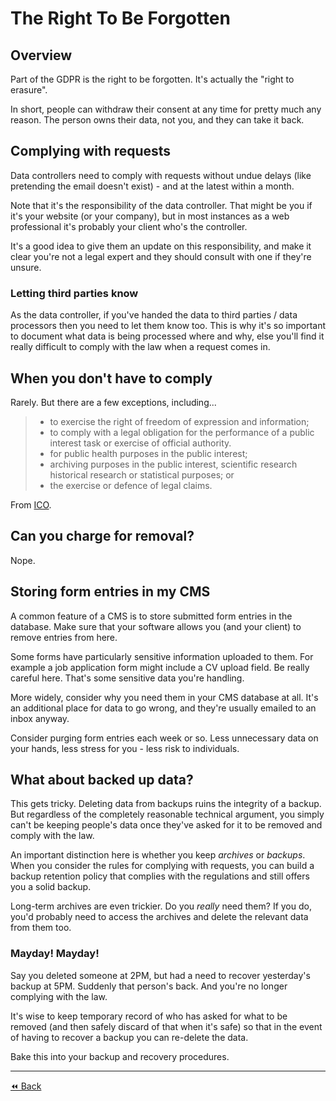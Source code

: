 # The Right To Be Forgotten

## Overview
Part of the GDPR is the right to be forgotten. It's actually the "right to erasure".

In short, people can withdraw their consent at any time for pretty much any reason. The person owns their data, not you, and they can take it back.

## Complying with requests
Data controllers need to comply with requests without undue delays (like pretending the email doesn't exist) - and at the latest within a month.

Note that it's the responsibility of the data controller. That might be you if it's your website (or your company), but in most instances as a web professional it's probably your client who's the controller.

It's a good idea to give them an update on this responsibility, and make it clear you're not a legal expert and they should consult with one if they're unsure.

### Letting third parties know
As the data controller, if you've handed the data to third parties / data processors then you need to let them know too. This is why it's so important to document what data is being processed where and why, else you'll find it really difficult to comply with the law when a request comes in.

## When you don't have to comply
Rarely. But there are a few exceptions, including...

> - to exercise the right of freedom of expression and information;
>- to comply with a legal obligation for the performance of a public interest task or exercise of official authority.
>- for public health purposes in the public interest;
>- archiving purposes in the public interest, scientific research historical research or statistical purposes; or
>- the exercise or defence of legal claims.

From [ICO](https://ico.org.uk/for-organisations/guide-to-the-general-data-protection-regulation-gdpr/individual-rights/right-to-erasure/).

## Can you charge for removal?
Nope.

## Storing form entries in my CMS
A common feature of a CMS is to store submitted form entries in the database. Make sure that your software allows you (and your client) to remove entries from here.

Some forms have particularly sensitive information uploaded to them. For example a job application form might include a CV upload field. Be really careful here. That's some sensitive data you're handling.

More widely, consider why you need them in your CMS database at all. It's an additional place for data to go wrong, and they're usually emailed to an inbox anyway.

Consider purging form entries each week or so. Less unnecessary data on your hands, less stress for you - less risk to individuals.


## What about backed up data?
This gets tricky. Deleting data from backups ruins the integrity of a backup. But regardless of the completely reasonable technical argument, you simply can't be keeping people's data once they've asked for it to be removed and comply with the law.

An important distinction here is whether you keep _archives_ or _backups_. When you consider the rules for complying with requests, you can build a backup retention policy that complies with the regulations and still offers you a solid backup.

Long-term archives are even trickier. Do you _really_ need them? If you do, you'd probably need to access the archives and delete the relevant data from them too.

### Mayday! Mayday!
Say you deleted someone at 2PM, but had a need to recover yesterday's backup at 5PM. Suddenly that person's back. And you're no longer complying with the law.

It's wise to keep temporary record of who has asked for what to be removed (and then safely discard of that when it's safe) so that in the event of having to recover a backup you can re-delete the data.

Bake this into your backup and recovery procedures.

---

[⏪ Back](https://github.com/madebymutual/GDPR-ePR-Guide/blob/master/en/toc.md)
